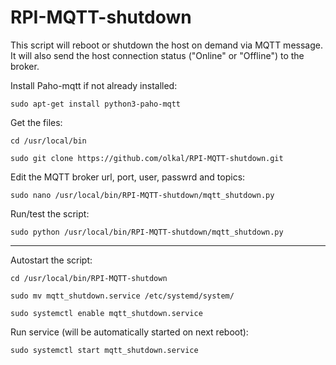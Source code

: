 # RPI-MQTT-shutdown
This script will reboot or shutdown the host on demand via MQTT message. 
It will also send the host connection status ("Online" or "Offline") to the broker.

Install Paho-mqtt if not already installed:

`sudo apt-get install python3-paho-mqtt`

Get the files:

`cd /usr/local/bin`

`sudo git clone https://github.com/olkal/RPI-MQTT-shutdown.git`

Edit the MQTT broker url, port, user, passwrd and topics:

`sudo nano /usr/local/bin/RPI-MQTT-shutdown/mqtt_shutdown.py`

Run/test the script: 

`sudo python /usr/local/bin/RPI-MQTT-shutdown/mqtt_shutdown.py`

******************************
Autostart the script:

`cd /usr/local/bin/RPI-MQTT-shutdown`

`sudo mv mqtt_shutdown.service /etc/systemd/system/`

`sudo systemctl enable mqtt_shutdown.service`

Run service (will be automatically started on next reboot):

`sudo systemctl start mqtt_shutdown.service`

